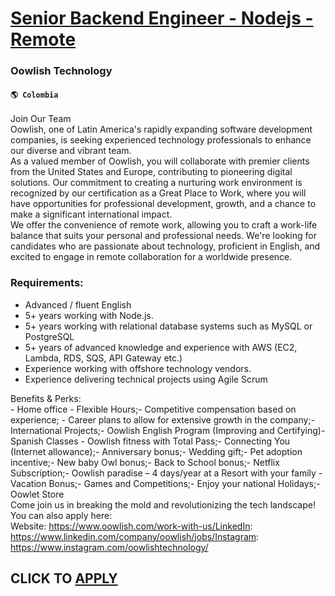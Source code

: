 # [Senior Backend Engineer - Nodejs - Remote](https://www.remotewlb.com/apply/senior-backend-engineer-nodejs-remote-78793)  
### Oowlish Technology  
#### `🌎 Colombia`  
Join Our Team  
Oowlish, one of Latin America's rapidly expanding software development companies, is seeking experienced technology professionals to enhance our diverse and vibrant team.  
As a valued member of Oowlish, you will collaborate with premier clients from the United States and Europe, contributing to pioneering digital solutions. Our commitment to creating a nurturing work environment is recognized by our certification as a Great Place to Work, where you will have opportunities for professional development, growth, and a chance to make a significant international impact.  
We offer the convenience of remote work, allowing you to craft a work-life balance that suits your personal and professional needs. We're looking for candidates who are passionate about technology, proficient in English, and excited to engage in remote collaboration for a worldwide presence.

### Requirements:

  * Advanced / fluent English
  * 5+ years working with Node.js. 
  * 5+ years working with relational database systems such as MySQL or PostgreSQL 
  * 5+ years of advanced knowledge and experience with AWS (EC2, Lambda, RDS, SQS, API Gateway etc.)
  * Experience working with offshore technology vendors.
  * Experience delivering technical projects using Agile Scrum
  

  
Benefits & Perks:  
\- Home office - Flexible Hours;- Competitive compensation based on experience; - Career plans to allow for extensive growth in the company;- International Projects;- Oowlish English Program (Improving and Certifying)- Spanish Classes - Oowlish fitness with Total Pass;- Connecting You (Internet allowance);- Anniversary bonus;- Wedding gift;- Pet adoption incentive;- New baby Owl bonus;- Back to School bonus;- Netflix Subscription;- Oowlish paradise – 4 days/year at a Resort with your family - Vacation Bonus;- Games and Competitions;- Enjoy your national Holidays;- Oowlet Store  
Come join us in breaking the mold and revolutionizing the tech landscape!  
You can also apply here:  
Website: https://www.oowlish.com/work-with-us/LinkedIn: https://www.linkedin.com/company/oowlish/jobs/Instagram: https://www.instagram.com/oowlishtechnology/  
## CLICK TO [APPLY](https://www.remotewlb.com/apply/senior-backend-engineer-nodejs-remote-78793)

